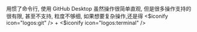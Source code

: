 用惯了命令行, 使用 GitHub Desktop 虽然操作很简单直观, 但是很多操作支持的很有限, 甚至不支持, 粒度不够细, 如果想要复杂操作,还是得 <$iconify icon="logos:git" /> + <$iconify icon="logos:terminal" />